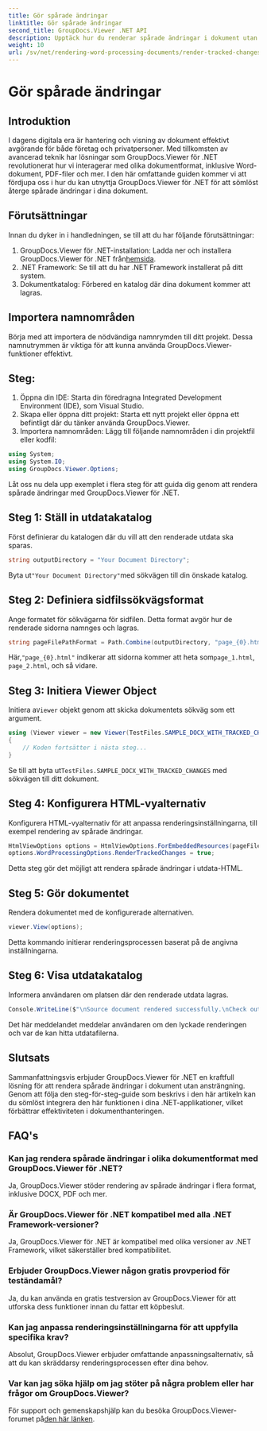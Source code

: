 ```yaml
---
title: Gör spårade ändringar
linktitle: Gör spårade ändringar
second_title: GroupDocs.Viewer .NET API
description: Upptäck hur du renderar spårade ändringar i dokument utan ansträngning med GroupDocs.Viewer för .NET. Förbättra din dokumenthanteringseffektivitet.
weight: 10
url: /sv/net/rendering-word-processing-documents/render-tracked-changes/
---
```


# Gör spårade ändringar

## Introduktion
I dagens digitala era är hantering och visning av dokument effektivt avgörande för både företag och privatpersoner. Med tillkomsten av avancerad teknik har lösningar som GroupDocs.Viewer för .NET revolutionerat hur vi interagerar med olika dokumentformat, inklusive Word-dokument, PDF-filer och mer. I den här omfattande guiden kommer vi att fördjupa oss i hur du kan utnyttja GroupDocs.Viewer för .NET för att sömlöst återge spårade ändringar i dina dokument.
## Förutsättningar
Innan du dyker in i handledningen, se till att du har följande förutsättningar:
1. GroupDocs.Viewer för .NET-installation: Ladda ner och installera GroupDocs.Viewer för .NET från[hemsida](https://releases.groupdocs.com/viewer/net/).
2. .NET Framework: Se till att du har .NET Framework installerat på ditt system.
3. Dokumentkatalog: Förbered en katalog där dina dokument kommer att lagras.

## Importera namnområden
Börja med att importera de nödvändiga namnrymden till ditt projekt. Dessa namnutrymmen är viktiga för att kunna använda GroupDocs.Viewer-funktioner effektivt.
## Steg:
1. Öppna din IDE: Starta din föredragna Integrated Development Environment (IDE), som Visual Studio.
2. Skapa eller öppna ditt projekt: Starta ett nytt projekt eller öppna ett befintligt där du tänker använda GroupDocs.Viewer.
3. Importera namnområden: Lägg till följande namnområden i din projektfil eller kodfil:
```csharp
using System;
using System.IO;
using GroupDocs.Viewer.Options;
```

Låt oss nu dela upp exemplet i flera steg för att guida dig genom att rendera spårade ändringar med GroupDocs.Viewer för .NET.
## Steg 1: Ställ in utdatakatalog
Först definierar du katalogen där du vill att den renderade utdata ska sparas.
```csharp
string outputDirectory = "Your Document Directory";
```
 Byta ut`"Your Document Directory"`med sökvägen till din önskade katalog.
## Steg 2: Definiera sidfilssökvägsformat
Ange formatet för sökvägarna för sidfilen. Detta format avgör hur de renderade sidorna namnges och lagras.
```csharp
string pageFilePathFormat = Path.Combine(outputDirectory, "page_{0}.html");
```
 Här,`"page_{0}.html"` indikerar att sidorna kommer att heta som`page_1.html`, `page_2.html`, och så vidare.
## Steg 3: Initiera Viewer Object
 Initiera a`Viewer` objekt genom att skicka dokumentets sökväg som ett argument.
```csharp
using (Viewer viewer = new Viewer(TestFiles.SAMPLE_DOCX_WITH_TRACKED_CHANGES))
{
    // Koden fortsätter i nästa steg...
}
```
 Se till att byta ut`TestFiles.SAMPLE_DOCX_WITH_TRACKED_CHANGES` med sökvägen till ditt dokument.
## Steg 4: Konfigurera HTML-vyalternativ
Konfigurera HTML-vyalternativ för att anpassa renderingsinställningarna, till exempel rendering av spårade ändringar.
```csharp
HtmlViewOptions options = HtmlViewOptions.ForEmbeddedResources(pageFilePathFormat);
options.WordProcessingOptions.RenderTrackedChanges = true;
```
Detta steg gör det möjligt att rendera spårade ändringar i utdata-HTML.
## Steg 5: Gör dokumentet
Rendera dokumentet med de konfigurerade alternativen.
```csharp
viewer.View(options);
```
Detta kommando initierar renderingsprocessen baserat på de angivna inställningarna.
## Steg 6: Visa utdatakatalog
Informera användaren om platsen där den renderade utdata lagras.
```csharp
Console.WriteLine($"\nSource document rendered successfully.\nCheck output in {outputDirectory}.");
```
Det här meddelandet meddelar användaren om den lyckade renderingen och var de kan hitta utdatafilerna.

## Slutsats
Sammanfattningsvis erbjuder GroupDocs.Viewer för .NET en kraftfull lösning för att rendera spårade ändringar i dokument utan ansträngning. Genom att följa den steg-för-steg-guide som beskrivs i den här artikeln kan du sömlöst integrera den här funktionen i dina .NET-applikationer, vilket förbättrar effektiviteten i dokumenthanteringen.
## FAQ's
### Kan jag rendera spårade ändringar i olika dokumentformat med GroupDocs.Viewer för .NET?
Ja, GroupDocs.Viewer stöder rendering av spårade ändringar i flera format, inklusive DOCX, PDF och mer.
### Är GroupDocs.Viewer för .NET kompatibel med alla .NET Framework-versioner?
Ja, GroupDocs.Viewer för .NET är kompatibel med olika versioner av .NET Framework, vilket säkerställer bred kompatibilitet.
### Erbjuder GroupDocs.Viewer någon gratis provperiod för teständamål?
Ja, du kan använda en gratis testversion av GroupDocs.Viewer för att utforska dess funktioner innan du fattar ett köpbeslut.
### Kan jag anpassa renderingsinställningarna för att uppfylla specifika krav?
Absolut, GroupDocs.Viewer erbjuder omfattande anpassningsalternativ, så att du kan skräddarsy renderingsprocessen efter dina behov.
### Var kan jag söka hjälp om jag stöter på några problem eller har frågor om GroupDocs.Viewer?
 För support och gemenskapshjälp kan du besöka GroupDocs.Viewer-forumet på[den här länken](https://forum.groupdocs.com/c/viewer/9).